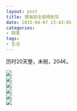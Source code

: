 ```yaml
---
layout: post
title: 德淘安全座椅到货
date: 2015-04-07 23:43:05
categories:
- 随笔
tags:
- 生活
---
```


历时20天整，未税，204€。

![](https://github.com/bh3nvn/bh3nvn.github.io/raw/master/image/2015/2015-04-07-01.jpg)      
![](https://github.com/bh3nvn/bh3nvn.github.io/raw/master/image/2015/2015-04-07-02.jpg)      
![](https://github.com/bh3nvn/bh3nvn.github.io/raw/master/image/2015/2015-04-07-03.jpg)      
![](https://github.com/bh3nvn/bh3nvn.github.io/raw/master/image/2015/2015-04-07-04.jpg)      
![](https://github.com/bh3nvn/bh3nvn.github.io/raw/master/image/2015/2015-04-07-05.jpg)      
![](https://github.com/bh3nvn/bh3nvn.github.io/raw/master/image/2015/2015-04-07-06.jpg)      
